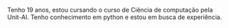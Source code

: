 Tenho 19 anos, estou cursando o curso de Ciência de computação pela Unit-Al.
Tenho conhecimento em python e estou em busca de experiência.
